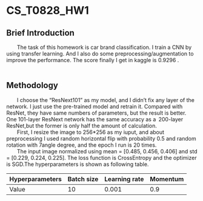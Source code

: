 # CS_T0828_HW1

## Brief Introduction
&emsp;&emsp;The task of this homework is car brand classification. I train a CNN by using transfer learning. And I also do some preprocessing/augmentation to improve the performance. The score finally I get in kaggle is 0.9296 .
<br><br>

## Methodology
&emsp;&emsp;I choose the “ResNext101” as my model, and I didn’t fix any layer of the network. I just use the pre-trained model and retrain it. Compared with ResNet, they have same numbers of parameters, but the result is better. One 101-layer ResNext network has the same accuracy as a&ensp;200-layer ResNet,but the former is only half the amount of calculation. 
<br>&emsp;&emsp;First, I resize the image to 256*256 as my iuput, and about preprocessing I used random horizontal flip with probability 0.5 and random rotation with 7angle degree,
and the epoch I run is 20 times.
<br>&emsp;&emsp;The input image normalized using mean = [0.485, 0.456, 0.406] and std = [0.229, 0.224, 0.225]. The loss function is CrossEntropy and the optimizer is SGD.The hyperparameters is shown as following table.

| Hyperparameters | Batch size | Learning rate | Momentum |
|  ----  | ---- | ---- | ---- |
| Value | 10 | 0.001 | 0.9 |
